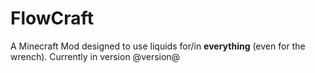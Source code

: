 FlowCraft
=========

A Minecraft Mod designed to use liquids for/in **everything** (even for the wrench).
Currently in version @version@
